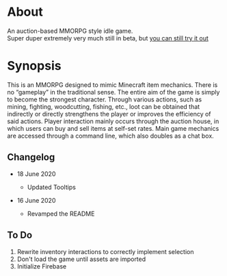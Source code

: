 # About

An auction-based MMORPG style idle game.  
Super duper extremely very much still in beta, but [you can still try it out](https://Sordamente.github.io/ahction)

# Synopsis
This is an MMORPG designed to mimic Minecraft item mechanics. There is no “gameplay” in the traditional sense. The entire aim of the game is simply to become the strongest character. Through various actions, such as mining, fighting, woodcutting, fishing, etc., loot can be obtained that indirectly or directly strengthens the player or improves the efficiency of said actions. Player interaction mainly occurs through the auction house, in which users can buy and sell items at self-set rates. Main game mechanics are accessed through a command line, which also doubles as a chat box.

## Changelog

- 18 June 2020
    - Updated Tooltips

- 16 June 2020
    - Revamped the README

## To Do

1. Rewrite inventory interactions to correctly implement selection
2. Don't load the game until assets are imported
3. Initialize Firebase
